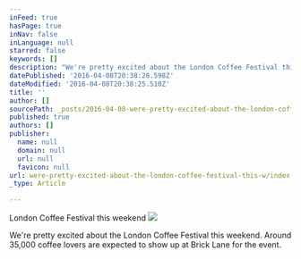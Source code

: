 ```yaml
---
inFeed: true
hasPage: true
inNav: false
inLanguage: null
starred: false
keywords: []
description: "We're pretty excited about the London Coffee Festival this weekend. Around 35,000 coffee lovers are expected to show up at Brick Lane for the event."
datePublished: '2016-04-08T20:38:28.598Z'
dateModified: '2016-04-08T20:38:25.510Z'
title: ''
author: []
sourcePath: _posts/2016-04-08-were-pretty-excited-about-the-london-coffee-festival-this-w.md
published: true
authors: []
publisher:
  name: null
  domain: null
  url: null
  favicon: null
url: were-pretty-excited-about-the-london-coffee-festival-this-w/index.html
_type: Article

---
```

London Coffee Festival this weekend
![](https://the-grid-user-content.s3-us-west-2.amazonaws.com/73d19b09-e832-49c8-9afb-31c60eb12fcf.jpg)

We're pretty excited about the London Coffee Festival this weekend. Around 35,000 coffee lovers are expected to show up at Brick Lane for the event.
